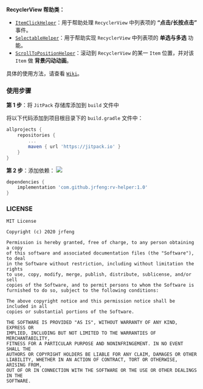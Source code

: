 **RecyclerView 帮助类：**

* [`ItemClickHelper`](./helper/src/main/java/recyclerview/helper/ItemClickHelper.java)：用于帮助处理 `RecyclerView` 中列表项的 **“点击/长按点击”** 事件。
* [`SelectableHelper`](./helper/src/main/java/recyclerview/helper/SelectableHelper.java)：用于帮助实现 `RecyclerView` 中列表项的 **单选与多选** 功能。
* [`ScrollToPositionHelper`](./helper/src/main/java/recyclerview/helper/ScrollToPositionHelper.java)：滚动到 `RecyclerView` 的某一 `Item` 位置，并对该 `Item` 做 **背景闪动动画**。

具体的使用方法，请查看 [`Wiki`](https://github.com/jrfeng/rv-helper/wiki)。

### 使用步骤

**第 1 步**：将 `JitPack` 存储库添加到 `build` 文件中

将以下代码添加到项目根目录下的 `build.gradle` 文件中：

```gradle
allprojects {
    repositories {
        ...
        maven { url 'https://jitpack.io' }
    }
}
```

**第 2 步**：添加依赖： [![](https://jitpack.io/v/jrfeng/rv-helper.svg)](https://jitpack.io/#jrfeng/rv-helper)

```gradle
dependencies {
    implementation 'com.github.jrfeng:rv-helper:1.0'
}
```

### LICENSE

```
MIT License

Copyright (c) 2020 jrfeng

Permission is hereby granted, free of charge, to any person obtaining a copy
of this software and associated documentation files (the "Software"), to deal
in the Software without restriction, including without limitation the rights
to use, copy, modify, merge, publish, distribute, sublicense, and/or sell
copies of the Software, and to permit persons to whom the Software is
furnished to do so, subject to the following conditions:

The above copyright notice and this permission notice shall be included in all
copies or substantial portions of the Software.

THE SOFTWARE IS PROVIDED "AS IS", WITHOUT WARRANTY OF ANY KIND, EXPRESS OR
IMPLIED, INCLUDING BUT NOT LIMITED TO THE WARRANTIES OF MERCHANTABILITY,
FITNESS FOR A PARTICULAR PURPOSE AND NONINFRINGEMENT. IN NO EVENT SHALL THE
AUTHORS OR COPYRIGHT HOLDERS BE LIABLE FOR ANY CLAIM, DAMAGES OR OTHER
LIABILITY, WHETHER IN AN ACTION OF CONTRACT, TORT OR OTHERWISE, ARISING FROM,
OUT OF OR IN CONNECTION WITH THE SOFTWARE OR THE USE OR OTHER DEALINGS IN THE
SOFTWARE.
```